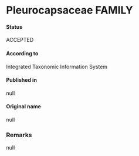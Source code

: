 Pleurocapsaceae FAMILY
=======

#### Status
ACCEPTED

#### According to
Integrated Taxonomic Information System

#### Published in
null

#### Original name
null

### Remarks
null